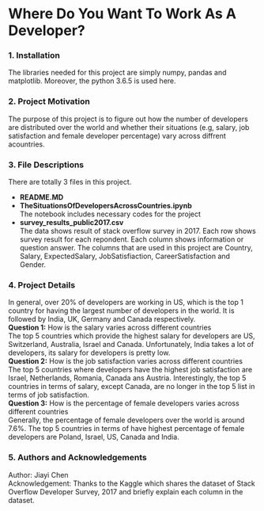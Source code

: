 # Where Do You Want To Work As A Developer?

### 1. Installation
The libraries needed for this project are simply numpy, pandas and matplotlib. Moreover, the python 3.6.5 is used here.

### 2. Project Motivation
The purpose of this project is to figure out how the number of developers are distributed over the world and whether their situations (e.g, salary, job satisfaction and female developer percentage) vary across diffrent acountries.

### 3. File Descriptions
There are totally 3 files in this project.
* **README.MD**
* **TheSituationsOfDevelopersAcrossCountries.ipynb** <br />
  The notebook includes necessary codes for the project
* **survey_results_public2017.csv** <br />
  The data shows result of stack overflow survey in 2017. Each row shows survey result for each repondent. Each column shows information or question answer. The columns that are used in this project are Country, Salary, ExpectedSalary, JobSatisfiaction, CareerSatisfaction and Gender.

### 4. Project Details
In general, over 20% of developers are working in US, which is the top 1 country for having the largest number of developers in the world. It is followed by India, UK, Germany and Canada respectively. <br />
**Question 1:** How is the salary varies across different countries <br />
The top 5 countries which provide the highest salary for developers are US, Switzerland, Australia, Israel and Canada. Unfortunately, India takes a lot of developers, its salary for developers is pretty low. <br />
**Question 2:** How is the job satisfaction varies across different countries <br />
The top 5 countries where developers have the highest job satisfaction are Israel, Netherlands, Romania, Canada ans Austria. Interestingly, the top 5 countries in terms of salary, except Canada, are no longer in the top 5 list in terms of job satisfaction. <br />
**Question 3:** How is the percentage of female developers varies across different countries <br />
Generally, the percentage of female developers over the world is around 7.6%. The top 5 countries in terms of have highest percentage of female developers are Poland, Israel, US, Canada and India. 


### 5. Authors and Acknowledgements
Author: Jiayi Chen <br />
Acknowledgement: Thanks to the Kaggle which shares the dataset of Stack Overflow Developer Survey, 2017 and briefly explain each column in the dataset.

